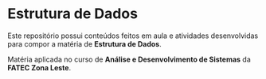 # Estrutura de Dados



Este repositório possui conteúdos feitos em aula e atividades desenvolvidas para compor a matéria de **Estrutura de Dados**.

Matéria aplicada no curso de **Análise e Desenvolvimento de Sistemas** da **FATEC Zona Leste**. 
